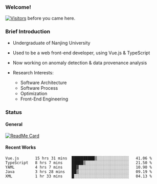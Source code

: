 ### Welcome!

[![Visitors](https://visitor-badge.laobi.icu/badge?page_id=HermitSun.HermitSun)]() before you came here.

### Brief Introduction

- Undergraduate of Nanjing University

- Used to be a web front-end developer, using Vue.js & TypeScript

- Now working on anomaly detection & data provenance analysis

- Research Interests: 
  - Software Architecture
  - Software Process
  - Optimization
  - Front-End Engineering

### Status

#### General

[![ReadMe Card](https://github-readme-stats.hermitsun.vercel.app/api?username=HermitSun&count_private=true&show_icons=true)]()

#### Recent Works

<!--START_SECTION:waka-->
```text
Vue.js       15 hrs 31 mins  ██████████▒░░░░░░░░░░░░░░   41.06 % 
TypeScript   8 hrs 7 mins    █████▒░░░░░░░░░░░░░░░░░░░   21.50 % 
YAML         4 hrs 7 mins    ██▓░░░░░░░░░░░░░░░░░░░░░░   10.90 % 
Java         3 hrs 28 mins   ██▒░░░░░░░░░░░░░░░░░░░░░░   09.19 % 
XML          1 hr 33 mins    █░░░░░░░░░░░░░░░░░░░░░░░░   04.13 % 
```
<!--END_SECTION:waka-->
